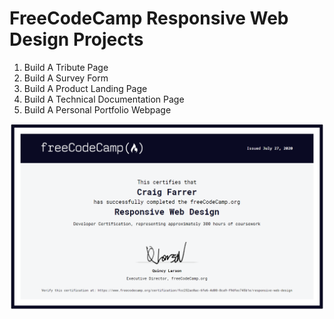 # FreeCodeCamp Responsive Web Design Projects

   1. Build A Tribute Page
   2. Build A Survey Form
   3. Build A Product Landing Page
   4. Build A Technical Documentation Page
   5. Build A Personal Portfolio Webpage
   
![Certificate](https://github.com/craigfarrer/FreeCodeCampProjects/blob/master/Responsive-Certificate.PNG?raw=true)
